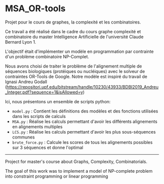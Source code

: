# MSA_OR-tools
Projet pour le cours de graphes, la complexité et les combinatoires.  

Ce travail a été réalisé dans le cadre du cours graphe complexité et combinatoire du master Intelligence Artificielle de l'université Claude Bernard Lyon 1.  

L'objectif était d'implémenter un modèle en programmation par contrainte d'un problème combinatoire NP-Complet. 

Nous avons choisi de traiter le problème de l'alignement multiple de séquences biologiques (protéiques ou nucléiques) avec le solveur de contraintes OR-Tools de Google. Notre modèle est inspiré du travail de Ignasi Andreu Godall (https://repositori.upf.edu/bitstream/handle/10230/43933/BDBI2019_Andreu_Integer.pdf?sequence=1&isAllowed=y)  

Ici, nous présentons un ensemble de scripts python:
- ```model.py``` : Contient les définitions des modèles et des fonctions utilisées dans les scripts de calculs
- ```MSA.py``` : Réalise les calculs permettant d'avoir les différents alignements en alignements multiples
- ```LCS.py``` : Réalise les calculs permettant d'avoir les plus sous-séquences communes
- ```brute_force.py``` : Calcule les scores de tous les alignements possibles sur 3 séquences et donne l'optimal


---

Project for master's course about Graphs, Complexity, Combinatorials.  

The goal of this work was to implement a model of NP-complete problem into constraint programming or linear programming
